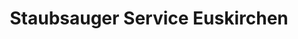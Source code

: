 ---
title: "Staubsauger Service Euskirchen"
url: /euskirchen/staubsauger-service-euskirchen/
shop: Staubsauger
---